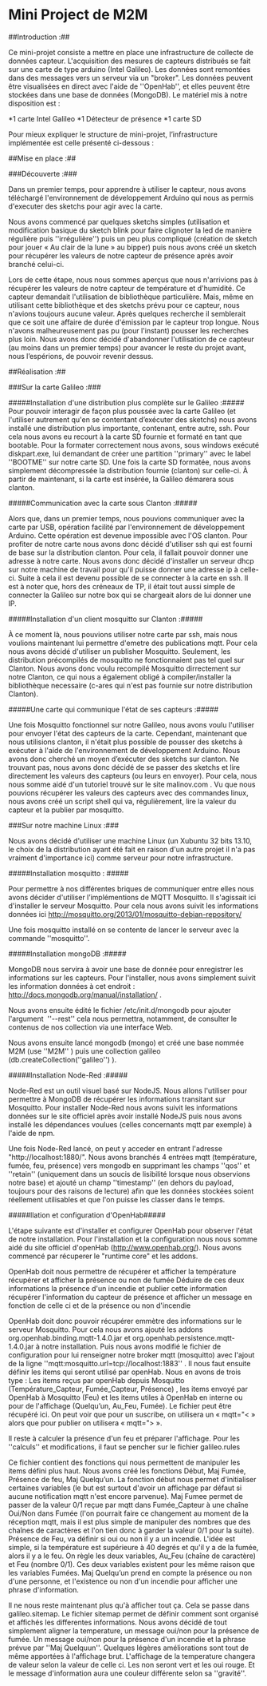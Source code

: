Mini Project de M2M
===

##Introduction :##

Ce mini-projet consiste a mettre en place une infrastructure de collecte de données capteur. L'acquisition des mesures de capteurs distribués se fait sur une carte de type arduino (Intel Galileo). Les données sont remontées dans des messages vers un serveur via un "broker". Les données peuvent être visualisées en direct avec l'aide de ''OpenHab'', et elles peuvent être stockées dans une base de données (MongoDB). Le matériel mis à notre disposition est :

*1 carte Intel Galileo
*1 Détecteur de présence
*1 carte SD

Pour mieux expliquer le structure de mini-projet, l’infrastructure implémentée est celle présenté ci-dessous :


##Mise en place :##

###Découverte :###

Dans un premier temps, pour apprendre à utiliser le capteur, nous avons téléchargé l'environnement de développement Arduino qui nous as permis d'executer des sketchs pour agir avec la carte.

Nous avons commencé par quelques sketchs simples (utilisation et modification basique du sketch blink pour faire clignoter la led de manière régulière puis ''irrégulière'') puis un peu plus compliqué (création de sketch pour jouer « Au clair de la lune » au bipper) puis nous avons créé un sketch pour récupérer les valeurs de notre capteur de présence après avoir branché celui-ci.

Lors de cette étape, nous nous sommes aperçus que nous n'arrivions pas à récupérer les valeurs de notre capteur de température et d'humidité. Ce capteur demandait l'utilisation de bibliothèque particulière. Mais, même en utilisant cette bibliothèque et des sketchs prévu pour ce capteur, nous n'avions toujours aucune valeur. Après quelques recherche il semblerait que ce soit une affaire de durée d'émission par le capteur trop longue. Nous n'avons malheureusement pas pu (pour l'instant) pousser les recherches plus loin. Nous avons donc décidé d'abandonner l'utilisation de ce capteur (au moins dans un premier temps) pour avancer le reste du projet avant, nous l’espérions, de pouvoir revenir dessus. 



##Réalisation :##

###Sur la carte Galileo :###

#####Installation d'une distribution plus complète sur le Galileo :#####
Pour pouvoir interagir de façon plus poussée avec la carte Galileo (et l'utiliser autrement qu'en se contentant d’exécuter des sketchs) nous avons installé une distribution plus importante, contenant, entre autre, ssh. Pour cela nous avons eu recourt à la carte SD fournie et formaté en tant que bootable.
Pour la formater correctement nous avons, sous windows exécuté diskpart.exe, lui demandant de créer une partition ''primary'' avec le label ''BOOTME'' sur notre carte SD.
Une fois la carte SD formatée, nous avons simplement décompressée la distribution fournie (clanton) sur celle-ci. 
À partir de maintenant, si la carte est insérée, la Galileo démarera sous clanton.


#####Communication avec la carte sous Clanton :#####

Alors que, dans un premier temps, nous pouvions communiquer avec la carte par USB, opération facilité par l'environnement de développement Arduino. Cette opération est devenue impossible avec l'OS clanton. Pour profiter de notre carte nous avons donc décidé d'utiliser ssh qui est fourni de base sur la distribution clanton. Pour cela, il fallait pouvoir donner une adresse à notre carte. Nous avons donc décidé d'installer un serveur dhcp sur notre machine de travail pour qu'il puisse donner une adresse ip à celle-ci. Suite à cela il est devenu possible de se connecter à la carte en ssh.
Il est à noter que, hors des créneaux de TP, il était tout aussi simple de connecter la Galileo sur notre box qui se chargeait alors de lui donner une IP.


#####Installation d'un client mosquitto sur Clanton :#####

À ce moment là, nous pouvions utiliser notre carte par ssh, mais nous voulions maintenant lui permettre d'emetre des publications mqtt. Pour cela nous avons décidé d'utiliser un publisher Mosquitto. Seulement, les distribution précompilés de mosquitto ne fonctionnaient pas tel quel sur Clanton. Nous avons donc voulu recompilé Mosquitto dirrectement sur notre Clanton, ce qui nous a également obligé à compiler/installer la bibliothèque necessaire (c-ares qui n'est pas fournie sur notre distribution Clanton).


#####Une carte qui communique l'état de ses capteurs :#####

Une fois Mosquitto fonctionnel sur notre Galileo, nous avons voulu l'utiliser pour envoyer l'état des capteurs de la carte. Cependant, maintenant que nous utilisions clanton, il n'était plus possible de pousser des sketchs à exécuter à l'aide de l'environnement de développement Arduino. Nous avons donc cherché un moyen d’exécuter des sketchs sur clanton.
Ne trouvant pas, nous avons donc décidé de se passer des sketchs et lire directement les valeurs des capteurs (ou leurs en envoyer). Pour cela, nous nous somme aidé d'un tutoriel trouvé sur le site malinov.com . Vu que nous pouvions récupérer les valeurs des capteurs avec des commandes linux, nous avons créé un script shell qui va, régulièrement, lire la valeur du capteur et la publier par mosquitto.





###Sur notre machine Linux :###

Nous avons décidé d'utiliser une machine Linux (un Xubuntu 32 bits 13.10, le choix de la distribution ayant été fait en raison d'un autre projet il n'a pas vraiment d'importance ici) comme serveur pour notre infrastructure. 


#####Installation mosquitto : #####

Pour permettre à nos différentes briques de communiquer entre elles nous avons décider d'utiliser l’implémentions de MQTT Mosquitto. Il s'agissait ici d'installer le serveur Mosquitto. Pour cela nous avons suivit les informations données ici http://mosquitto.org/2013/01/mosquitto-debian-repository/ 

Une fois mosquitto installé on se contente de lancer le serveur avec la commande ''mosquitto''.


#####Installation mongoDB :#####

MongoDB nous servira à avoir une base de donnée pour enregistrer les informations sur les capteurs. Pour l'installer, nous avons simplement suivit les information données à cet endroit : http://docs.mongodb.org/manual/installation/ .

Nous avons ensuite édité le fichier /etc/init.d/mongodb pour ajouter l'argument  ''--rest'' cela nous permettra, notamment, de consulter le contenus de nos collection via une interface Web.

Nous avons ensuite lancé mongodb (mongo) et créé une base nommée M2M (use ''M2M'' ) puis une collection galileo (db.createCollection(''galileo'') ).


#####Installation Node-Red :#####

Node-Red est un outil visuel basé sur NodeJS. Nous allons l'utiliser pour permettre à MongoDB de récupérer les informations transitant sur Mosquitto. Pour installer Node-Red nous avons suivit les informations données sur le site officiel après avoir installé NodeJS puis nous avons installé les dépendances voulues (celles concernants mqtt par exemple) à l'aide de npm.

Une fois Node-Red lancé, on peut y acceder en entrant l'adresse "http://localhost:1880/". Nous avons branchés 4 entrées mqtt (température, fumée, feu, présence) vers mongodb en supprimant les champs ''qos'' et ''retain'' (uniquement dans un soucis de lisibilité lorsque nous observions notre base) et ajouté un champ ''timestamp'' (en dehors du payload, toujours pour des raisons de lecture) afin que les données stockées soient réellement utilisables et que l'on puisse les classer dans le temps. 


#####llation et configuration d'OpenHab#####

L'étape suivante est d'installer et configurer OpenHab pour observer l'état de notre installation.
Pour l'installation et la configuration nous nous somme aidé du site officiel d'openHab (http://www.openhab.org/). Nous avons commencé par récuperer le "runtime core" et les addons.

OpenHab doit nous permettre de 
récupérer et afficher la température
récupérer et afficher la présence ou non de fumée
Déduire de ces deux informations la présence d'un incendie et publier cette information
récupérer l'information du capteur de présence et afficher un message en fonction de celle ci et de la présence ou non d'incendie

OpenHab doit donc pouvoir récupérer emmètre des informations sur le serveur Mosquitto. Pour cela nous avons ajouté les addons org.openhab.binding.mqtt-1.4.0.jar et org.openhab.persistence.mqtt-1.4.0.jar à notre installation. Puis nous avons modifié le fichier de configuration pour lui renseigner notre broker mqtt (mosquitto) avec l'ajout de la ligne ''mqtt:mosquitto.url=tcp://localhost:1883'' .
Il nous faut ensuite définir les items qui seront utilisé par openHab. Nous en avons de trois type : 
Les items reçus par openHab depuis Mosquitto (Température_Capteur, Fumée_Capteur, Présence) , les items envoyé par OpenHab à Mosquitto (Feu) et les items utiles à OpenHab en interne ou pour de l'affichage (Quelqu’un, Au_Feu, Fumée). Le fichier peut être récupéré ici. 
On peut voir que pour un suscribe, on utilisera un « mqtt="< » alors que pour publier on utilisera « mqtt="> ». 

Il reste à calculer la présence d'un feu et préparer l'affichage.
Pour les ''calculs'' et modifications, il faut se pencher sur le fichier galileo.rules

Ce fichier contient des fonctions qui nous permettent de manipuler les items défini plus haut.
Nous avons créé les fonctions Début, Maj Fumée, Présence de feu, Maj Quelqu’un. 
La fonction début nous permet d'initialiser certaines variables (le but est surtout d'avoir un affichage par défaut si aucune notification mqtt n'est encore parvenue).
Maj Fumee permet de passer de la valeur 0/1 reçue par mqtt dans Fumée_Capteur à une chaîne Oui/Non dans Fumée (l'on pourrait faire ce changement au moment de la réception mqtt, mais il est plus simple de manipuler des nombres que des chaînes de caractères et l'on tien donc à garder la valeur 0/1 pour la suite).
Présence de Feu, va définir si oui ou non il y a un incendie. L'idée est simple, si la température est supérieure à 40 degrés et qu'il y a de la fumée, alors il y a le feu. 
On règle les deux variables, Au_Feu (chaîne de caractère) et Feu (nombre 0/1). Ces deux variables existent pour les même raison que les variables Fumées. 
Maj Quelqu’un prend en compte la présence ou non d'une personne, et l'existence ou non d'un incendie pour afficher une phrase d'information.


Il ne nous reste maintenant plus qu'à afficher tout ça. Cela se passe dans galileo.sitemap.
Le fichier sitemap permet de définir comment sont organisé et affichés les differentes informations. 
Nous avons décidé de tout simplement aligner la temperature, un message oui/non pour la présence de fumée. Un message oui/non pour la présence d'un incendie et la phrase prévue par ''Maj Quelquun''. Quelques légères améliorations sont tout de même apportées à l'affichage brut. L'affichage de la temperature changera de valeur selon la valeur de celle ci. Les non seront vert et les oui rouge. Et le message d'information aura une couleur différente selon sa ''gravité''. 
